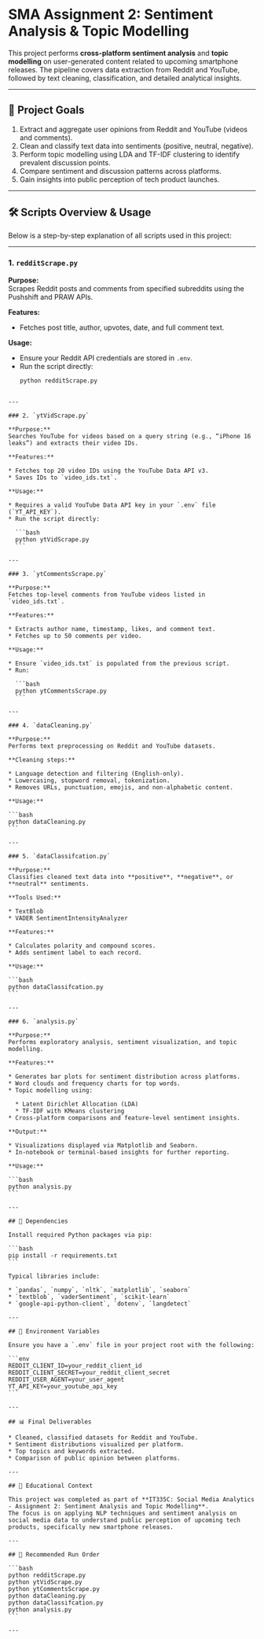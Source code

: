 # SMA Assignment 2: Sentiment Analysis & Topic Modelling

This project performs **cross-platform sentiment analysis** and **topic modelling** on user-generated content related to upcoming smartphone releases. The pipeline covers data extraction from Reddit and YouTube, followed by text cleaning, classification, and detailed analytical insights.

---

## 📌 Project Goals

1. Extract and aggregate user opinions from Reddit and YouTube (videos and comments).
2. Clean and classify text data into sentiments (positive, neutral, negative).
3. Perform topic modelling using LDA and TF-IDF clustering to identify prevalent discussion points.
4. Compare sentiment and discussion patterns across platforms.
5. Gain insights into public perception of tech product launches.

---

## 🛠️ Scripts Overview & Usage

Below is a step-by-step explanation of all scripts used in this project:

---

### 1. `redditScrape.py`

**Purpose:**  
Scrapes Reddit posts and comments from specified subreddits using the Pushshift and PRAW APIs.

**Features:**
- Fetches post title, author, upvotes, date, and full comment text.

**Usage:**
- Ensure your Reddit API credentials are stored in `.env`.
- Run the script directly:
  ```bash
  python redditScrape.py
````

---

### 2. `ytVidScrape.py`

**Purpose:**
Searches YouTube for videos based on a query string (e.g., “iPhone 16 leaks”) and extracts their video IDs.

**Features:**

* Fetches top 20 video IDs using the YouTube Data API v3.
* Saves IDs to `video_ids.txt`.

**Usage:**

* Requires a valid YouTube Data API key in your `.env` file (`YT_API_KEY`).
* Run the script directly:

  ```bash
  python ytVidScrape.py
  ```

---

### 3. `ytCommentsScrape.py`

**Purpose:**
Fetches top-level comments from YouTube videos listed in `video_ids.txt`.

**Features:**

* Extracts author name, timestamp, likes, and comment text.
* Fetches up to 50 comments per video.

**Usage:**

* Ensure `video_ids.txt` is populated from the previous script.
* Run:

  ```bash
  python ytCommentsScrape.py
  ```

---

### 4. `dataCleaning.py`

**Purpose:**
Performs text preprocessing on Reddit and YouTube datasets.

**Cleaning steps:**

* Language detection and filtering (English-only).
* Lowercasing, stopword removal, tokenization.
* Removes URLs, punctuation, emojis, and non-alphabetic content.

**Usage:**

```bash
python dataCleaning.py
```

---

### 5. `dataClassifcation.py`

**Purpose:**
Classifies cleaned text data into **positive**, **negative**, or **neutral** sentiments.

**Tools Used:**

* TextBlob
* VADER SentimentIntensityAnalyzer

**Features:**

* Calculates polarity and compound scores.
* Adds sentiment label to each record.

**Usage:**

```bash
python dataClassifcation.py
```

---

### 6. `analysis.py`

**Purpose:**
Performs exploratory analysis, sentiment visualization, and topic modelling.

**Features:**

* Generates bar plots for sentiment distribution across platforms.
* Word clouds and frequency charts for top words.
* Topic modelling using:

  * Latent Dirichlet Allocation (LDA)
  * TF-IDF with KMeans clustering
* Cross-platform comparisons and feature-level sentiment insights.

**Output:**

* Visualizations displayed via Matplotlib and Seaborn.
* In-notebook or terminal-based insights for further reporting.

**Usage:**

```bash
python analysis.py
```

---

## 📂 Dependencies

Install required Python packages via pip:

```bash
pip install -r requirements.txt
```

Typical libraries include:

* `pandas`, `numpy`, `nltk`, `matplotlib`, `seaborn`
* `textblob`, `vaderSentiment`, `scikit-learn`
* `google-api-python-client`, `dotenv`, `langdetect`

---

## 🔐 Environment Variables

Ensure you have a `.env` file in your project root with the following:

```env
REDDIT_CLIENT_ID=your_reddit_client_id
REDDIT_CLIENT_SECRET=your_reddit_client_secret
REDDIT_USER_AGENT=your_user_agent
YT_API_KEY=your_youtube_api_key
```

---

## 📊 Final Deliverables

* Cleaned, classified datasets for Reddit and YouTube.
* Sentiment distributions visualized per platform.
* Top topics and keywords extracted.
* Comparison of public opinion between platforms.

---

## 🧠 Educational Context

This project was completed as part of **IT335C: Social Media Analytics - Assignment 2: Sentiment Analysis and Topic Modelling**.
The focus is on applying NLP techniques and sentiment analysis on social media data to understand public perception of upcoming tech products, specifically new smartphone releases.

---

## 🔄 Recommended Run Order

```bash
python redditScrape.py
python ytVidScrape.py
python ytCommentsScrape.py
python dataCleaning.py
python dataClassifcation.py
python analysis.py
```

---